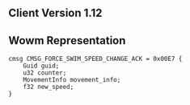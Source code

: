 ## Client Version 1.12

## Wowm Representation
```rust,ignore
cmsg CMSG_FORCE_SWIM_SPEED_CHANGE_ACK = 0x00E7 {
    Guid guid;    
    u32 counter;    
    MovementInfo movement_info;    
    f32 new_speed;    
}

```

